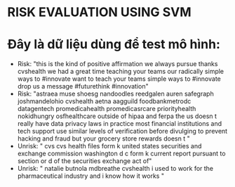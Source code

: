 # RISK EVALUATION USING SVM
# Đây là dữ liệu dùng để test mô hình:
- Risk: "this is the kind of positive affirmation we always pursue thanks cvshealth we had a great time teaching your teams our radically simple ways to #innovate want to teach your teams simple ways to #innovate drop us a message #futurethink #innovation"
- Risk: "astraea muse shoesg nandoodles reedgalen auren safegraph joshmandelohio cvshealth aetna aagguild foodbankmetrodc datagentech promedicahealth promedicasrcare priorityhealth nokidhungry osfhealthcare outside of hipaa and ferpa the us doesn t really have data privacy laws in practice most financial institutions and tech support use similar levels of verification before divulging to prevent hacking and fraud but your grocery store rewards doesn t "
- Unrisk: " cvs cvs health files form k united states securities and exchange commission washington d c form k current report pursuant to section or d of the securities exchange act of"
- Unrisk: " natalie butnola mdbreathe cvshealth i used to work for the pharmaceutical industry and i know how it works "
